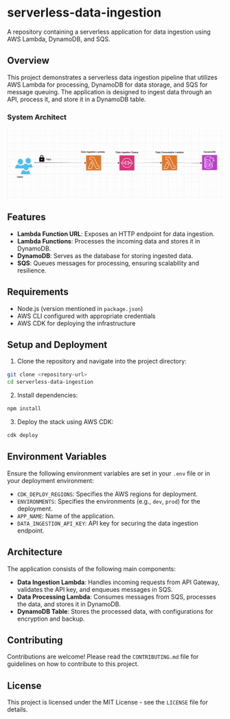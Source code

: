 # serverless-data-ingestion

A repository containing a serverless application for data ingestion using AWS Lambda, DynamoDB, and SQS.

## Overview

This project demonstrates a serverless data ingestion pipeline that utilizes AWS Lambda for processing, DynamoDB for data storage, and SQS for message queuing. The application is designed to ingest data through an API, process it, and store it in a DynamoDB table.

### System Architect

![System Architecture](assets/system.png)

## Features

- **Lambda Function URL**: Exposes an HTTP endpoint for data ingestion.
- **Lambda Functions**: Processes the incoming data and stores it in DynamoDB.
- **DynamoDB**: Serves as the database for storing ingested data.
- **SQS**: Queues messages for processing, ensuring scalability and resilience.

## Requirements

- Node.js (version mentioned in `package.json`)
- AWS CLI configured with appropriate credentials
- AWS CDK for deploying the infrastructure

## Setup and Deployment

1. Clone the repository and navigate into the project directory:

```bash
git clone <repository-url>
cd serverless-data-ingestion
```

2. Install dependencies:

```bash
npm install
```

3. Deploy the stack using AWS CDK:

```bash
cdk deploy
```

## Environment Variables

Ensure the following environment variables are set in your `.env` file or in your deployment environment:

- `CDK_DEPLOY_REGIONS`: Specifies the AWS regions for deployment.
- `ENVIRONMENTS`: Specifies the environments (e.g., `dev`, `prod`) for the deployment.
- `APP_NAME`: Name of the application.
- `DATA_INGESTION_API_KEY`: API key for securing the data ingestion endpoint.

## Architecture

The application consists of the following main components:

- **Data Ingestion Lambda**: Handles incoming requests from API Gateway, validates the API key, and enqueues messages in SQS.
- **Data Processing Lambda**: Consumes messages from SQS, processes the data, and stores it in DynamoDB.
- **DynamoDB Table**: Stores the processed data, with configurations for encryption and backup.

## Contributing

Contributions are welcome! Please read the `CONTRIBUTING.md` file for guidelines on how to contribute to this project.

## License

This project is licensed under the MIT License - see the `LICENSE` file for details.
